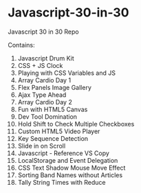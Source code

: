 # Javascript-30-in-30
Javascript 30 in 30 Repo

Contains:

1. Javascript Drum Kit
2. CSS + JS Clock
3. Playing with CSS Variables and JS
4. Array Cardio Day 1
5. Flex Panels Image Gallery
6. Ajax Type Ahead
7. Array Cardio Day 2
8. Fun with HTML5 Canvas
9. Dev Tool Domination
10. Hold Shift to Check Multiple Checkboxes
11. Custom HTML5 Video Player
12. Key Sequence Detection
13. Slide in on Scroll
14. Javascript - Reference VS Copy
15. LocalStorage and Event Delegation
16. CSS Text Shadow Mouse Move Effect
17. Sorting Band Names without Articles
18. Tally String Times with Reduce